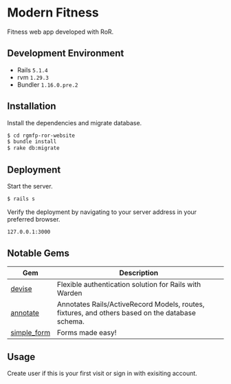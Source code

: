 # Modern Fitness
Fitness web app developed with RoR.

## Development Environment
 
* Rails `5.1.4`
* rvm `1.29.3`
* Bundler `1.16.0.pre.2`

## Installation

Install the dependencies and migrate database.
```sh
$ cd rgmfp-ror-website
$ bundle install
$ rake db:migrate
```

## Deployment
Start the server.
```sh
$ rails s
```

Verify the deployment by navigating to your server address in your preferred browser.

```sh
127.0.0.1:3000
```

## Notable Gems

| Gem | Description |
| ------ | ------ |
| [devise](https://rubygems.org/gems/devise) |Flexible authentication solution for Rails with Warden|
| [annotate](https://rubygems.org/gems/annotate/) |Annotates Rails/ActiveRecord Models, routes, fixtures, and others based on the database schema.|
| [simple_form](https://rubygems.org/gems/simple_form/) |Forms made easy!|

## Usage
Create user if this is your first visit or sign in with exisiting account.
